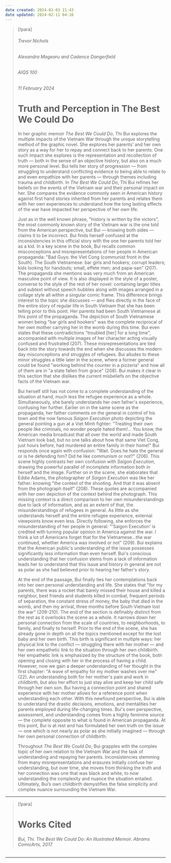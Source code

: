 ```yaml
---
date created: 2024-02-03 21:43
date updated: 2024-02-11 04:16
---
```


> [!para]
>
> ###### Trevor Nichols
>
> ###### Alexandra Magearu and Cadence Dangerfield
>
> ###### AIQS 100
>
> ###### 11 February 2024
>
> # Truth and Perception in The Best We Could Do
>
> In her graphic memoir *The Best We Could Do*, Thi Bui explores the multiple impacts of the Vietnam War through the unique storytelling method of the graphic novel. She explores her parents’ and her own story as a way for her to repay and connect back to her parents. One such impact she explores is the representation and recollection of truth — both in the sense of an objective history, but also on a much more personal level. Bui tells her story of progression — from struggling to understand conflicting evidence to being able to relate to and even empathize with her parents — through themes including trauma and childbirth. In *The Best We Could Do*, Thi Bui refines her beliefs on the events of the Vietnam war and their personal impact on her. She compares the evidence commonly seen in American history against first hand stories inherited from her parents and relates them with her own experiences to understand how the long lasting effects of the war have impacted her perspective of her own life.
>
> Just as in the well known phrase, "history is written by the victors", the most commonly known story of the Vietnam war is the one told from the American perspective, but Bui — knowing both sides — claims it to be incorrect. Bui finds herself confused at the inconsistencies in this official story with the one her parents told her as a kid. In a key scene in the book, Bui recalls common misconceptions and misrepresentations of her people in American propaganda: "Bad Guys: the Viet Cong (communist front in the South). The South Vietnamese: bar girls and hookers; corrupt leaders; kids looking for handouts; small, effete men; and papa-san" (207). The propaganda she mentions was very much from an American masculine point of view. It is also displayed in the style of a poster, converse to the style of the rest of her novel: containing larger titles and subtext without speech bubbles along with images arranged in a collage style all within a singular comic frame. This difference brings interest to the topic she discusses — and flies directly in the face of the entire story of regular life in South Vietnam that she has been telling prior to this point. Her parents had been South Vietnamese at this point of the propaganda. The depiction of South Vietnamese women being "bar girls and hookers" was the complete reciprocal of her own mother carrying her in the womb during this time. Bui even states that these contradictions "troubled [her] for a long time", accompanied with multiple images of her character acting visually confused and frustrated (207). These misrepresentations are tied back into the story towards the end when she discusses the modern day misconceptions and struggles of refugees. Bui alludes to these minor struggles a little later in the scene, where a former general could be found "working behind the counter in a pizzeria" and how all of them are in "a state fallen from grace" (208). Bui makes it clear in this section that she dislikes the current misbeliefs on the objective facts of the Vietnam war.
>
> Bui herself still has not come to a complete understanding of the situation at hand, much less the refugee experience as a whole. Simultaneously, she barely understands her own father's experience, confusing her further. Earlier on in the same scene as the propaganda, her father comments on the general in control of his town and the now famous *Saigon Execution* photo depicting the general pointing a gun at a Viet Minh fighter: "Treating their own people like criminals, no wonder people hated them!... You know, the American media broadcast that all over the world and made South Vietnam look bad, but no one talks about how that same Viet Cong, just hours before, had murdered an entire family in their home!" Bui responds once again with confusion: "Wait. Does he hate the general or is he defending him? Did he like communism or not?" (206). This scene highly contrasts her own confusion with *Saigon Execution*, drawing the powerful parallel of incomplete information both in herself and the image. Further on in the scene, she elaborates that Eddie Adams, the photographer of *Saigon Execution* was like her father: knowing "the context of the shooting. And that it was absent from the photograph itself" (208). These quotes are accompanied with her own depiction of the context behind the photograph. This missing context is a direct comparison to her own misunderstandings due to lack of information, and as an extent of that, the misunderstandings of refugees in general. As little as she understands herself and the entire refugee experience, external viewpoints know even less. Directly following, she enforces the misunderstanding of her people in general: "'Saigon Execution' is credited with turning popular opinion in America against the war. I think a lot of Americans forget that for the Vietnamese...the war continued, whether America was involved or not" (209). Bui explains that the American public's understanding of the issue possesses significantly less information than even herself. Bui's conscious understanding that her confusion stems from a lack of information leads her to understand that this issue and history in general are not as polar as she had believed prior to hearing her father's story.
>
> At the end of the passage, Bui finally ties her contemplations back into her own personal understanding and life. She states that "for my parents, there was a rocket that barely missed their house and killed a neighbor, best friends and students killed in combat, frequent periods of separation, the constant stress of money, the baby that died in the womb, and then my arrival, three months before South Vietnam lost the war" (209-210). The end of the section is definably distinct from the rest as it overlooks the scene as a whole. It narrows down her personal connection from the scale of countries, to neighborhoods, to family, and finally to herself. Prior to the end of the scene, she has already gone in depth on all the topics mentioned except for the lost baby and her own birth. This birth is significant in multiple ways: her physical link to the conflict — struggling there with her mother — and her own empathetic link to the situation through her own childbirth. Her empathetic link is emphasized by the structure of the book, both opening and closing with her in the process of having a child. However, now we gain a deeper understanding of her thought in the first chapter: "A wave of empathy for my mother washes over me" (22). An understanding both for her mother's pain and work in childbirth, but also her effort to just stay alive and keep her child safe through her own son. Bui having a connection point and shared experience with her mother allows for a reference point when understanding each other. With this newfound perspective, Bui is able to understand the drastic decisions, emotions, and mentalities her parents employed during life-changing times. Bui's own perspective, assessment, and understanding comes from a highly feminine source — the complete opposite to what is found in American propaganda. At this point, Bui is at rest and has formulated her own truth on the issue — one which is not nearly as polar as she initially imagined — through her own personal connection of childbirth.
>
> Throughout *The Best We Could Do*, Bui grapples with the complex topic of her own relation to the Vietnam War and the task of understanding and repaying her parents. Inconsistencies stemming from many misrepresentations and erasures initially confuse her understanding, but over time, she moves from thinking the truth and her connection was one that was black and white, to now understanding the complexity and nuance the situation entailed. Ultimately, Bui’s own childbirth demystifies the false simplicity and complex nuance surrounding the Vietnam War.

---

> [!para]
>
> # Works Cited
>
> ###### Bui, Thi. *The Best We Could Do: An Illustrated Memoir*. Abrams ComicArts, 2017.

---

